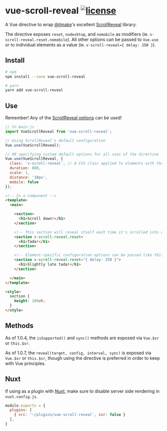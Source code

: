 # vue-scroll-reveal [![license](https://img.shields.io/github/license/tserkov/vue-scroll-reveal.svg)]()
A Vue directive to wrap [@jlmake](https://github.com/jlmakes)'s excellent [ScrollReveal](https://github.com/jlmakes/scrollreveal) library.

The directive exposes `reset`, `nodesktop`, and `nomobile` as modifiers (ie. `v-scroll-reveal.reset.nomobile`).
All other options can be passed to `Vue.use` or to individual elements as a value (ie. `v-scroll-reveal={ delay: 250 }`).

## Install

``` bash
# npm
npm install --save vue-scroll-reveal
```

``` bash
# yarn
yarn add vue-scroll-reveal
```

## Use
Remember! Any of the [ScrollReveal options](https://github.com/jlmakes/scrollreveal#22-the-starting-defaults) can be used!

```javascript
// In main.js
import VueScrollReveal from 'vue-scroll-reveal';

// Using ScrollReveal's default configuration
Vue.use(VueScrollReveal);

// OR specifying custom default options for all uses of the directive
Vue.use(VueScrollReveal, {
  class: 'v-scroll-reveal', // A CSS class applied to elements with the v-scroll-reveal directive; useful for animation overrides.
  duration: 800,
  scale: 1,
  distance: '10px',
  mobile: false
});
```

```html
<!-- In a component -->
<template>
  <main>

    <section>
      <h1>Scroll down!</h1>
    </section>

    <!-- This section will reveal itself each time it's scrolled into view -->
    <section v-scroll-reveal.reset>
      <h1>Tada!</h1>
    </section>

    <!-- Element-specific configuration options can be passed like this -->
    <section v-scroll-reveal.reset="{ delay: 250 }">
      <h1>Slightly late tada!</h1>
    </section>

  </main>
</template>

<style>
  section {
    height: 100vh;
  }
</style>
```

## Methods

As of 1.0.4, the `isSupported()` and `sync()` methods are exposed via `Vue.$sr` or `this.$sr`.

As of 1.0.7, the `reveal(target, config, interval, sync)` is exposed via `Vue.$sr` or `this.$sr`, though using the directive
is preferred in order to keep with Vue principles.

## Nuxt

If using as a plugin with [Nuxt](https://github.com/nuxt/nuxt.js), make sure to disable server side rendering in `nuxt.config.js`.

```javascript
module.exports = {
  plugins: [
    { src: '~/plugins/vue-scroll-reveal', ssr: false }
  ],
}
```
